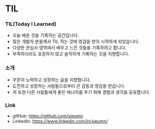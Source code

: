 # TIL

### TIL(Today I Learned)

- 오늘 배운 것을 기록하는 공간입니다.
- 많은 개발자 분들께서 TIL 적는 것에 영감을 받아 시작하게 되었습니다.
- 다양한 관심사 영역에서 배우고 느낀 것들을 기록하려고 합니다.
- 부족하더라도 포장하지 않고 솔직하게 기록하는 것을 지향합니다.

### 소개

- 꾸준히 노력하고 성장하는 삶을 지향합니다.
- 도전하고 성장하는 사람들으로부터 큰 감동과 영감을 받습니다.
- 저 또한 다른 사람들에게 좋은 에너지를 주기 위해 경험과 생각을 공유합니다.

### Link

- gitHub: https://github.com/sieumn
- LinkedIn: https://www.linkedin.com/in/sieumn/